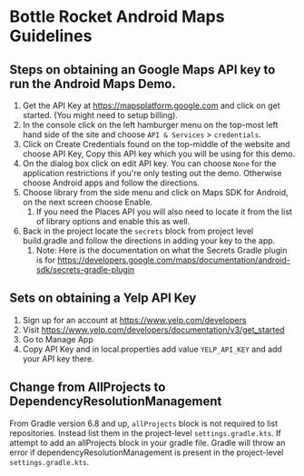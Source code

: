 Bottle Rocket Android Maps Guidelines
=====================================

## Steps on obtaining an Google Maps API key to run the Android Maps Demo.
1. Get the API Key at https://mapsplatform.google.com and click on get started. (You might need to setup billing).
2. In the console click on the left hamburger menu on the top-most left hand side of the site and choose `API & Services` > `credentials`.
3. Click on Create Credentials found on the top-middle of the website and choose API Key, Copy this API key which you will be using for this demo.
4. On the dialog box click on edit API key. You can choose `None` for the application restrictions if you're only testing out the demo. Otherwise choose Android apps and follow the directions.
5. Choose library from the side menu and click on Maps SDK for Android, on the next screen choose Enable.
   1. If you need the Places API you will also need to locate it from the list of library options and enable this as well.
6. Back in the project locate the ```secrets``` block from project level build.gradle and follow the directions in adding your key to the app.
   1. Note: Here is the documentation on what the Secrets Gradle plugin is for https://developers.google.com/maps/documentation/android-sdk/secrets-gradle-plugin

## Sets on obtaining a Yelp API Key
1. Sign up for an account at https://www.yelp.com/developers
2. Visit https://www.yelp.com/developers/documentation/v3/get_started
3. Go to Manage App
4. Copy API Key and in local.properties add value `YELP_API_KEY` and add your API key there. 

## Change from AllProjects to DependencyResolutionManagement
From Gradle version 6.8 and up, ```allProjects``` block is not required to list repositories. Instead list them in the project-level ```settings.gradle.kts```. If attempt to add an allProjects block in your gradle file. Gradle will throw an error if dependencyResolutionManagement is present
in the project-level ```settings.gradle.kts```. 

